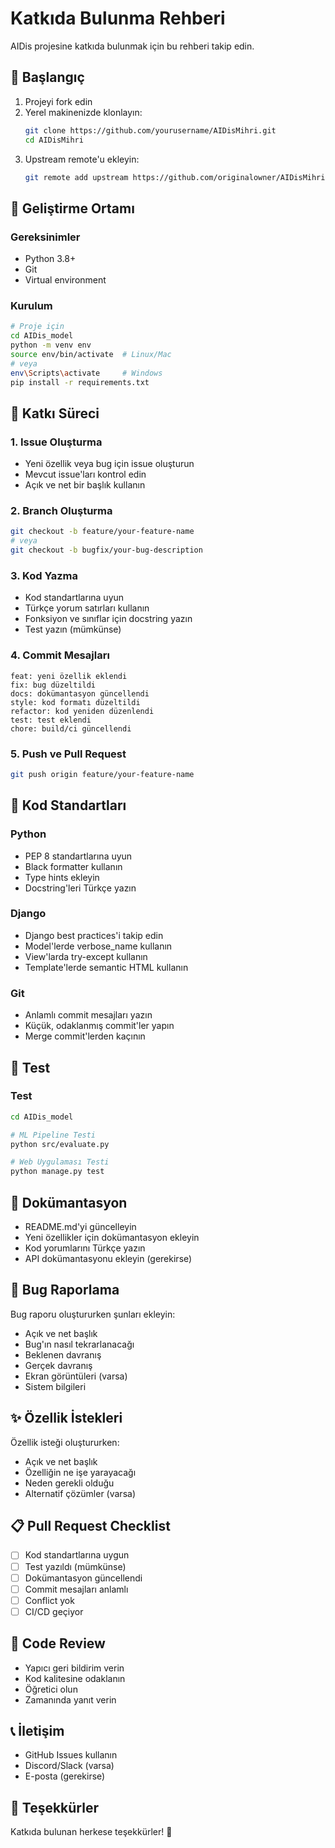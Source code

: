 # Katkıda Bulunma Rehberi

AIDis projesine katkıda bulunmak için bu rehberi takip edin.

## 🚀 Başlangıç

1. Projeyi fork edin
2. Yerel makinenizde klonlayın:
   ```bash
   git clone https://github.com/yourusername/AIDisMihri.git
   cd AIDisMihri
   ```
3. Upstream remote'u ekleyin:
   ```bash
   git remote add upstream https://github.com/originalowner/AIDisMihri.git
   ```

## 🔧 Geliştirme Ortamı

### Gereksinimler
- Python 3.8+
- Git
- Virtual environment

### Kurulum
```bash
# Proje için
cd AIDis_model
python -m venv env
source env/bin/activate  # Linux/Mac
# veya
env\Scripts\activate     # Windows
pip install -r requirements.txt
```

## 📝 Katkı Süreci

### 1. Issue Oluşturma
- Yeni özellik veya bug için issue oluşturun
- Mevcut issue'ları kontrol edin
- Açık ve net bir başlık kullanın

### 2. Branch Oluşturma
```bash
git checkout -b feature/your-feature-name
# veya
git checkout -b bugfix/your-bug-description
```

### 3. Kod Yazma
- Kod standartlarına uyun
- Türkçe yorum satırları kullanın
- Fonksiyon ve sınıflar için docstring yazın
- Test yazın (mümkünse)

### 4. Commit Mesajları
```
feat: yeni özellik eklendi
fix: bug düzeltildi
docs: dokümantasyon güncellendi
style: kod formatı düzeltildi
refactor: kod yeniden düzenlendi
test: test eklendi
chore: build/ci güncellendi
```

### 5. Push ve Pull Request
```bash
git push origin feature/your-feature-name
```

## 🎯 Kod Standartları

### Python
- PEP 8 standartlarına uyun
- Black formatter kullanın
- Type hints ekleyin
- Docstring'leri Türkçe yazın

### Django
- Django best practices'i takip edin
- Model'lerde verbose_name kullanın
- View'larda try-except kullanın
- Template'lerde semantic HTML kullanın

### Git
- Anlamlı commit mesajları yazın
- Küçük, odaklanmış commit'ler yapın
- Merge commit'lerden kaçının

## 🧪 Test

### Test
```bash
cd AIDis_model

# ML Pipeline Testi
python src/evaluate.py

# Web Uygulaması Testi
python manage.py test
```

## 📝 Dokümantasyon

- README.md'yi güncelleyin
- Yeni özellikler için dokümantasyon ekleyin
- Kod yorumlarını Türkçe yazın
- API dokümantasyonu ekleyin (gerekirse)

## 🐛 Bug Raporlama

Bug raporu oluştururken şunları ekleyin:
- Açık ve net başlık
- Bug'ın nasıl tekrarlanacağı
- Beklenen davranış
- Gerçek davranış
- Ekran görüntüleri (varsa)
- Sistem bilgileri

## ✨ Özellik İstekleri

Özellik isteği oluştururken:
- Açık ve net başlık
- Özelliğin ne işe yarayacağı
- Neden gerekli olduğu
- Alternatif çözümler (varsa)

## 📋 Pull Request Checklist

- [ ] Kod standartlarına uygun
- [ ] Test yazıldı (mümkünse)
- [ ] Dokümantasyon güncellendi
- [ ] Commit mesajları anlamlı
- [ ] Conflict yok
- [ ] CI/CD geçiyor

## 🤝 Code Review

- Yapıcı geri bildirim verin
- Kod kalitesine odaklanın
- Öğretici olun
- Zamanında yanıt verin

## 📞 İletişim

- GitHub Issues kullanın
- Discord/Slack (varsa)
- E-posta (gerekirse)

## 🙏 Teşekkürler

Katkıda bulunan herkese teşekkürler! 🎉
